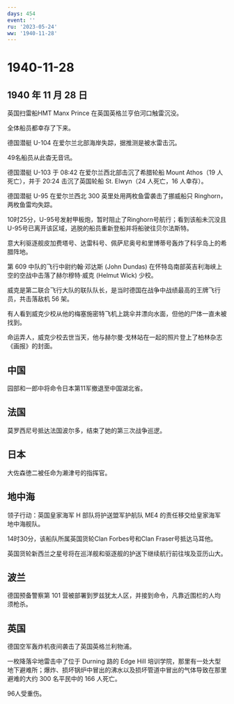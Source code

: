 ```yaml
---
days: 454
event: ''
ru: '2023-05-24'
ww: '1940-11-28'
---
```


# 1940-11-28

## 1940 年 11 月 28 日

英国扫雷船HMT Manx Prince 在英国英格兰亨伯河口触雷沉没。

全体船员都幸存了下来。

德国潜艇 U-104 在爱尔兰北部海岸失踪，据推测是被水雷击沉。

49名船员从此杳无音讯。

德国潜艇 U-103 于 08:42 在爱尔兰西北部击沉了希腊轮船 Mount Athos（19
人死亡），并于 20:24 击沉了英国轮船 St. Elwyn（24 人死亡，16 人幸存）。

德国潜艇 U-95 在爱尔兰西北 300 英里处用两枚鱼雷袭击了挪威船只
Ringhorn，两枚鱼雷均失踪。

10时25分，U-95号发射甲板炮，暂时阻止了Ringhorn号航行；看到该船未沉没且U-95号已离开该区域，逃脱的船员重新登船并将船驶往贝尔法斯特。

意大利驱逐舰皮加费塔号、达雷科号、佩萨尼奥号和里博蒂号轰炸了科孚岛上的希腊阵地。

第 609 中队的飞行中尉约翰·邓达斯 (John Dundas)
在怀特岛南部英吉利海峡上空的空战中击落了赫尔穆特·威克 (Helmut Wick)
少校。

威克是第二联合飞行大队的联队队长，是当时德国在战争中战绩最高的王牌飞行员，共击落敌机
56 架。

有人看到威克少校从他的梅塞施密特飞机上跳伞并漂向水面，但他的尸体一直未被找到。

命运弄人，威克少校去世当天，他与赫尔曼·戈林站在一起的照片登上了柏林杂志《画报》的封面。

## 中国

园部和一郎中将命令日本第11军撤退至中国湖北省。

## 法国

莫罗西尼号抵达法国波尔多，结束了她的第三次战争巡逻。

## 日本

大佐森徳二被任命为濑津号的指挥官。

## 地中海

领子行动：英国皇家海军 H 部队将护送盟军护航队 ME4
的责任移交给皇家海军地中海舰队。

14时30分，该船队所属英国货轮Clan Forbes号和Clan Fraser号抵达马耳他。

英国货轮新西兰之星号将在巡洋舰和驱逐舰的护送下继续航行前往埃及亚历山大。

## 波兰

德国预备警察第 101
营被部署到罗兹犹太人区，并接到命令，凡靠近围栏的人均须枪杀。

## 英国

德国空军轰炸机夜间袭击了英国英格兰利物浦。

一枚降落伞地雷击中了位于 Durning 路的 Edge Hill
培训学院，那里有一处大型地下避难所；爆炸、损坏锅炉中冒出的沸水以及损坏管道中冒出的气体导致在那里避难的大约
300 名平民中的 166 人死亡。

96人受重伤。